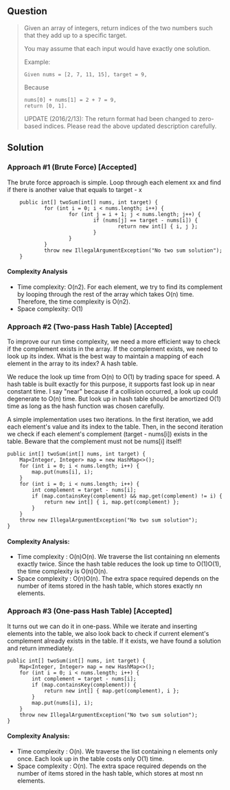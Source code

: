 ## Question

<blockquote>
Given an array of integers, return indices of the two numbers such that they add up to a specific target.

You may assume that each input would have exactly one solution.

Example:
<pre><code>Given nums = [2, 7, 11, 15], target = 9,
</code></pre>

Because
<pre><code>nums[0] + nums[1] = 2 + 7 = 9,
return [0, 1].
</code></pre>
UPDATE (2016/2/13):
The return format had been changed to zero-based indices. Please read the above updated description carefully.
</blockquote>

## Solution
### Approach #1 (Brute Force) [Accepted]
The brute force approach is simple. Loop through each element xx and find if there is another value that equals to target - x

		public int[] twoSum(int[] nums, int target) {
				for (int i = 0; i < nums.length; i++) {
						for (int j = i + 1; j < nums.length; j++) {
								if (nums[j] == target - nums[i]) {
										return new int[] { i, j };
								}
						}
				}
				throw new IllegalArgumentException("No two sum solution");
		}

#### Complexity Analysis
* Time complexity: O(n2). For each element, we try to find its complement by looping through the rest of the array which takes O(n) time. Therefore, the time complexity is O(n2).
* Space complexity: O(1)

### Approach #2 (Two-pass Hash Table) [Accepted]
To improve our run time complexity, we need a more efficient way to check if the complement exists in the array. If the complement exists, we need to look up its index. What is the best way to maintain a mapping of each element in the array to its index? A hash table.

We reduce the look up time from O(n) to O(1) by trading space for speed. A hash table is built exactly for this purpose, it supports fast look up in near constant time. I say "near" because if a collision occurred, a look up could degenerate to O(n) time. But look up in hash table should be amortized O(1) time as long as the hash function was chosen carefully.

A simple implementation uses two iterations. In the first iteration, we add each element's value and its index to the table. Then, in the second iteration we check if each element's complement (target - nums[i]) exists in the table. Beware that the complement must not be nums[i] itself!


    public int[] twoSum(int[] nums, int target) {
        Map<Integer, Integer> map = new HashMap<>();
        for (int i = 0; i < nums.length; i++) {
            map.put(nums[i], i);
        }
        for (int i = 0; i < nums.length; i++) {
            int complement = target - nums[i];
            if (map.containsKey(complement) && map.get(complement) != i) {
                return new int[] { i, map.get(complement) };
            }
        }
        throw new IllegalArgumentException("No two sum solution");
    }

#### Complexity Analysis:
* Time complexity : O(n)O(n). We traverse the list containing nn elements exactly twice. Since the hash table reduces the look up time to O(1)O(1), the time complexity is O(n)O(n).
* Space complexity : O(n)O(n). The extra space required depends on the number of items stored in the hash table, which stores exactly nn elements.

### Approach #3 (One-pass Hash Table) [Accepted]
It turns out we can do it in one-pass. While we iterate and inserting elements into the table, we also look back to check if current element's complement already exists in the table. If it exists, we have found a solution and return immediately.

    public int[] twoSum(int[] nums, int target) {
        Map<Integer, Integer> map = new HashMap<>();
        for (int i = 0; i < nums.length; i++) {
            int complement = target - nums[i];
            if (map.containsKey(complement)) {
                return new int[] { map.get(complement), i };
            }
            map.put(nums[i], i);
        }
        throw new IllegalArgumentException("No two sum solution");
    }

#### Complexity Analysis:
* Time complexity : O(n). We traverse the list containing n elements only once. Each look up in the table costs only O(1) time.
* Space complexity : O(n). The extra space required depends on the number of items stored in the hash table, which stores at most nn elements.

